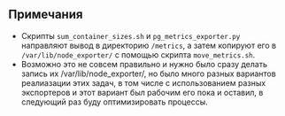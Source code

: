 ## Примечания

- Скрипты `sum_container_sizes.sh` и `pg_metrics_exporter.py` направляют вывод в директорию `/metrics`, а затем копируют его в `/var/lib/node_exporter/` с помощью скрипта `move_metrics.sh`.
- Возможно это не совсем правильно и нужно было сразу делать запись их /var/lib/node_exporter/, но было много разных вариантов реалиазации этих задач, в том числе с использованием разных экспортеров и этот вариант был рабочим его пока и оставил, в следующий раз буду оптимизировать процессы. 
